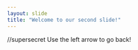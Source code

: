 ```yaml
---
layout: slide
title: "Welcome to our second slide!"
---
```

//supersecret
Use the left arrow to go back!
